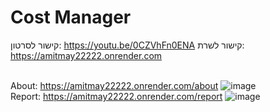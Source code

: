 # Cost Manager
קישור לסרטון: https://youtu.be/0CZVhFn0ENA 
קישור לשרת: https://amitmay22222.onrender.com 
</br>
</br>

About: https://amitmay22222.onrender.com/about
![image](https://github.com/Mayyg/backendcostmanager/assets/107255992/af2599da-934e-44ed-8907-782da52b73a9)
</br>
Report: https://amitmay22222.onrender.com/report
![image](https://github.com/Mayyg/backendcostmanager/assets/107255992/78afcf13-09ed-488f-b2d5-94cb16dba4f8)




